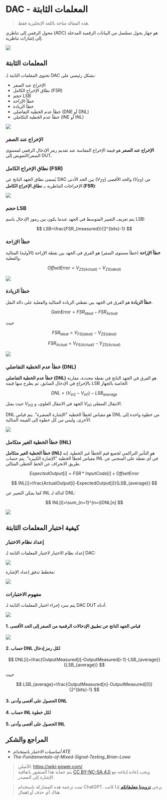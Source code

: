 # DAC - المعلمات الثابتة

> هذه المقالة متاحة باللغة الإنجليزية فقط.

محول الرقمي إلى تناظري (ADC) هو جهاز يحول تسلسل من البيانات الرقمية المدخلة إلى إشارات تناظرية.

![](https://f004.backblazeb2.com/file/wiki-media/img/20221011141644.png)

## المعلمات الثابتة

تحتوي المعلمات الثابتة لـ DAC بشكل رئيسي على:

- الإخراج عند الصفر
- نطاق الإخراج الكامل (FSR)
- حجم LSB
- خطأ الإزاحة
- خطأ الزيادة
- خطأ عدم الخطية التفاضلي (DNE أو DNL)
- خطأ عدم الخطية التكاملي (INE أو INL)

![](https://f004.backblazeb2.com/file/wiki-media/img/20221011144045.png)

### الإخراج عند الصفر

**الإخراج عند الصفر** هو قيمة الإخراج المقاسة عند تقديم رمز الإدخال الرقمي لمستوى الصفر/التعويض إلى DUT.

### نطاق الإخراج الكامل (FSR)

يُسمى نطاق الجهد الناتج عن DAC بين الحد الأدنى ($V_{ZS}$) والحد الأقصى ($V_{FS}$) من الإخراجات التناظرية بـ **نطاق الإخراج الكامل (FSR)**:

![](https://f004.backblazeb2.com/file/wiki-media/img/20221011142249.png)

### حجم LSB

يتم تعريف التغيير المتوسط في الجهد عندما يكون بين رموز الإدخال باسم LSB:

$$
LSB=\frac{FSR_{measured}}{2^{bits}-1}
$$

### خطأ الإزاحة

**خطأ الإزاحة** (خطأ مستوى الصفر) هو الفرق في الجهد بين نقطة الإزاحة (الأولية) المثالية والفعلية.

$$
OffsetError=V_{ZS(Actual)}-V_{ZS(ideal)}
$$

![](https://f004.backblazeb2.com/file/wiki-media/img/20221011144415.png)

### خطأ الزيادة

**خطأ الزيادة** هو الفرق في الجهد بين نقطتي الزيادة المثالية والفعلية على دالة النقل.

$$
GainError=FSR_{Ideal}-FSR_{Actual}
$$

حيث

$$
FSR_{Ideal}=V_{FS(ideal)}-V_{ZS(ideal)}
$$

$$
FSR_{Actual}=V_{FS(Actual)}-V_{ZS(Actual)}
$$

![](https://f004.backblazeb2.com/file/wiki-media/img/20221011144925.png)

### خطأ عدم الخطية التفاضلي (DNL)

**خطأ عدم الخطية التفاضلي (DNL)** هو الفرق في الجهد الناتج في نقطة محددة، مقارنة بالإخراج في الإدخال السابق، ثم يطرح منها قيمة LSB الخاصة بالجهاز:

$$
DNL=(V_{in2}-V_{in1})-LSB_{average}
$$

حيث يمثل $V_{in2}$ الجهد في الانتقال العلوي، و $V_{in1}$ الانتقال السفلي.

DNL هو مقياس لخطأ الخطية "الإشارة الصغيرة". يتم قياس DNL من خطوة واحدة إلى الأخرى، وليس من كل خطوة إلى القيمة المثالية.

![](https://f004.backblazeb2.com/file/wiki-media/img/20221011153556.png)

### خطأ الخطية الغير متكامل (INL)

**خطأ الخطية الغير متكامل (INL)** هو التأثير التراكمي لجميع قيم الخطأ غير الخطية. إنه مقياس لخطأ الخطية "الإشارة الكبيرة". يتم حساب INL في أي نقطة على المنحنى عن طريق الانحراف عن الخط الخطي المثالي.

$$
ExpectedOutput[i]=FSR*InputCode[i]+OffsetError
$$

$$
INL[i]=\frac{ActualOutput[i]-ExpectedOutput[i]}{LSB_{average}}
$$

كما يمكن التعبير عن INL كدالة لـ DNL:

$$
INL[i]=\sum_{n=1}^{n=i}DNL[n]
$$

![](https://f004.backblazeb2.com/file/wiki-media/img/20221011184739.png)

## كيفية اختبار المعلمات الثابتة

### إعداد نظام الاختبار

إعداد نظام الاختبار لاختبار المعلمات الثابتة لـ DAC:

![](https://f004.backblazeb2.com/file/wiki-media/img/20221011185006.png)

مخطط تدفق إعداد الإشارة:

![](https://f004.backblazeb2.com/file/wiki-media/img/20221011185447.png)

### مفهوم الاختبارات

يتم سرد إجراء اختبار المعلمات الثابتة لـ DAC DUT أدناه.

![](https://f004.backblazeb2.com/file/wiki-media/img/20221011185739.png)

#### 1. قياس الجهد الناتج عن تطبيق الإدخالات الرقمية من الصفر إلى الحد الأقصى

![](https://f004.backblazeb2.com/file/wiki-media/img/20221011185711.png)

#### 2. حساب DNL لكل رمز إدخال

$$
DNL[i]=\frac{OutputMeasured[i]-OutputMeasured[i-1]-LSB_{average}}{LSB_{average}}
$$

حيث

$$
LSB_{average}=\frac{OutputMeasured[n]-OutputMeasured[0]}{2^{bits}-1}
$$

#### 3. الحصول على أقصى وأدنى DNL

#### 4. حساب INL لكل خطوة

#### 5. الحصول على أقصى وأدنى INL

## المراجع والشكر

- *أساسيات الاختبار باستخدام ATE*
- *The-Fundamentals-of-Mixed-Signal-Testing_Brian-Lowe*

> الأصلي: <https://wiki-power.com/>  
> يتم حماية هذا المنشور باتفاقية [CC BY-NC-SA 4.0](https://creativecommons.org/licenses/by/4.0/deed.en) ويجب إعادة إنتاجه مع الإشارة إلى المصدر.

> تمت ترجمة هذه المشاركة باستخدام ChatGPT، يرجى [**تزويدنا بتعليقاتكم**](https://github.com/linyuxuanlin/Wiki_MkDocs/issues/new) إذا كانت هناك أي حذف أو إهمال.